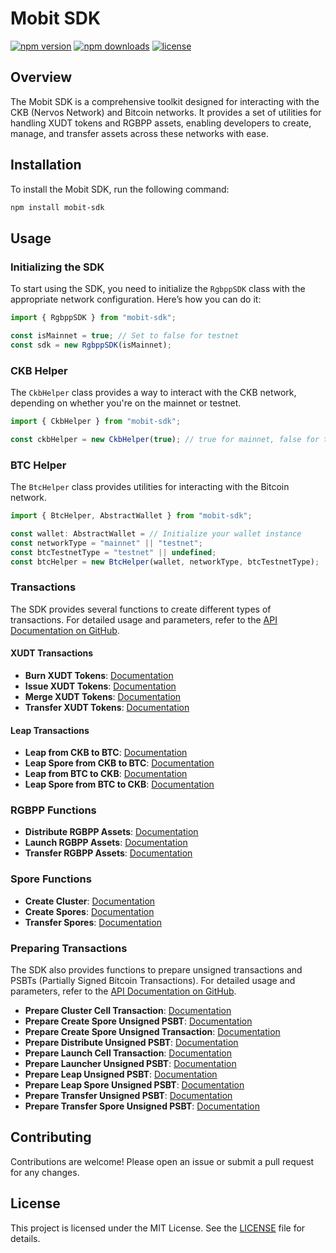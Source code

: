 # Mobit SDK

[![npm version](https://img.shields.io/npm/v/mobit-sdk.svg)](https://www.npmjs.com/package/mobit-sdk)
[![npm downloads](https://img.shields.io/npm/dm/mobit-sdk.svg)](https://www.npmjs.com/package/mobit-sdk)
[![license](https://img.shields.io/npm/l/mobit-sdk.svg)](https://www.npmjs.com/package/mobit-sdk)

## Overview

The Mobit SDK is a comprehensive toolkit designed for interacting with the CKB
(Nervos Network) and Bitcoin networks. It provides a set of utilities for
handling XUDT tokens and RGBPP assets, enabling developers to create, manage,
and transfer assets across these networks with ease.

## Installation

To install the Mobit SDK, run the following command:

```bash
npm install mobit-sdk
```

## Usage

### Initializing the SDK

To start using the SDK, you need to initialize the `RgbppSDK` class with the
appropriate network configuration. Here’s how you can do it:

```typescript
import { RgbppSDK } from "mobit-sdk";

const isMainnet = true; // Set to false for testnet
const sdk = new RgbppSDK(isMainnet);
```

### CKB Helper

The `CkbHelper` class provides a way to interact with the CKB network, depending
on whether you're on the mainnet or testnet.

```typescript
import { CkbHelper } from "mobit-sdk";

const ckbHelper = new CkbHelper(true); // true for mainnet, false for testnet
```

### BTC Helper

The `BtcHelper` class provides utilities for interacting with the Bitcoin
network.

```typescript
import { BtcHelper, AbstractWallet } from "mobit-sdk";

const wallet: AbstractWallet = // Initialize your wallet instance
const networkType = "mainnet" || "testnet";
const btcTestnetType = "testnet" || undefined;
const btcHelper = new BtcHelper(wallet, networkType, btcTestnetType);
```

### Transactions

The SDK provides several functions to create different types of transactions.
For detailed usage and parameters, refer to the
[API Documentation on GitHub](https://github.com/sociallayer-im/mobit-sdk/blob/main/docs/mobit-sdk.md).

#### XUDT Transactions

- **Burn XUDT Tokens**:
  [Documentation](https://github.com/sociallayer-im/mobit-sdk/blob/main/docs/mobit-sdk.createburnxudttransaction.md)
- **Issue XUDT Tokens**:
  [Documentation](https://github.com/sociallayer-im/mobit-sdk/blob/main/docs/mobit-sdk.createissuexudttransaction.md)
- **Merge XUDT Tokens**:
  [Documentation](https://github.com/sociallayer-im/mobit-sdk/blob/main/docs/mobit-sdk.createmergexudttransaction.md)
- **Transfer XUDT Tokens**:
  [Documentation](https://github.com/sociallayer-im/mobit-sdk/blob/main/docs/mobit-sdk.createtransferxudttransaction.md)

#### Leap Transactions

- **Leap from CKB to BTC**:
  [Documentation](https://github.com/sociallayer-im/mobit-sdk/blob/main/docs/mobit-sdk.leapfromckbtobtctransaction.md)
- **Leap Spore from CKB to BTC**:
  [Documentation](https://github.com/sociallayer-im/mobit-sdk/blob/main/docs/mobit-sdk.leapsporefromckbtobtctransaction.md)
- **Leap from BTC to CKB**:
  [Documentation](https://github.com/sociallayer-im/mobit-sdk/blob/main/docs/mobit-sdk.leapfrombtctockbcombined.md)
- **Leap Spore from BTC to CKB**:
  [Documentation](https://github.com/sociallayer-im/mobit-sdk/blob/main/docs/mobit-sdk.leapsporefrombtctockbcombined.md)

### RGBPP Functions

- **Distribute RGBPP Assets**:
  [Documentation](https://github.com/sociallayer-im/mobit-sdk/blob/main/docs/mobit-sdk.distributecombined.md)
- **Launch RGBPP Assets**:
  [Documentation](https://github.com/sociallayer-im/mobit-sdk/blob/main/docs/mobit-sdk.launchcombined.md)
- **Transfer RGBPP Assets**:
  [Documentation](https://github.com/sociallayer-im/mobit-sdk/blob/main/docs/mobit-sdk.transfercombined.md)

### Spore Functions

- **Create Cluster**:
  [Documentation](https://github.com/sociallayer-im/mobit-sdk/blob/main/docs/mobit-sdk.createclustercombined.md)
- **Create Spores**:
  [Documentation](https://github.com/sociallayer-im/mobit-sdk/blob/main/docs/mobit-sdk.createsporescombined.md)
- **Transfer Spores**:
  [Documentation](https://github.com/sociallayer-im/mobit-sdk/blob/main/docs/mobit-sdk.transfersporecombined.md)

### Preparing Transactions

The SDK also provides functions to prepare unsigned transactions and PSBTs
(Partially Signed Bitcoin Transactions). For detailed usage and parameters,
refer to the
[API Documentation on GitHub](https://github.com/sociallayer-im/mobit-sdk/blob/main/docs/mobit-sdk.md).

- **Prepare Cluster Cell Transaction**:
  [Documentation](https://github.com/sociallayer-im/mobit-sdk/blob/main/docs/mobit-sdk.prepareclustercelltransaction.md)
- **Prepare Create Spore Unsigned PSBT**:
  [Documentation](https://github.com/sociallayer-im/mobit-sdk/blob/main/docs/mobit-sdk.preparecreatesporeunsignedpsbt.md)
- **Prepare Create Spore Unsigned Transaction**:
  [Documentation](https://github.com/sociallayer-im/mobit-sdk/blob/main/docs/mobit-sdk.preparecreatesporeunsignedtransaction.md)
- **Prepare Distribute Unsigned PSBT**:
  [Documentation](https://github.com/sociallayer-im/mobit-sdk/blob/main/docs/mobit-sdk.preparedistributeunsignedpsbt.md)
- **Prepare Launch Cell Transaction**:
  [Documentation](https://github.com/sociallayer-im/mobit-sdk/blob/main/docs/mobit-sdk.preparelaunchcelltransaction.md)
- **Prepare Launcher Unsigned PSBT**:
  [Documentation](https://github.com/sociallayer-im/mobit-sdk/blob/main/docs/mobit-sdk.preparelauncherunsignedpsbt.md)
- **Prepare Leap Unsigned PSBT**:
  [Documentation](https://github.com/sociallayer-im/mobit-sdk/blob/main/docs/mobit-sdk.prepareleapunsignedpsbt.md)
- **Prepare Leap Spore Unsigned PSBT**:
  [Documentation](https://github.com/sociallayer-im/mobit-sdk/blob/main/docs/mobit-sdk.prepareleapsporeunsignedpsbt.md)
- **Prepare Transfer Unsigned PSBT**:
  [Documentation](https://github.com/sociallayer-im/mobit-sdk/blob/main/docs/mobit-sdk.preparetransferunsignedpsbt.md)
- **Prepare Transfer Spore Unsigned PSBT**:
  [Documentation](https://github.com/sociallayer-im/mobit-sdk/blob/main/docs/mobit-sdk.preparetransfersporeunsignedpsbt.md)

## Contributing

Contributions are welcome! Please open an issue or submit a pull request for any
changes.

## License

This project is licensed under the MIT License. See the [LICENSE](LICENSE) file
for details.
